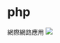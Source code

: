 # php
網際網路應用
[![](https://res.cloudinary.com/marcomontalbano/image/upload/v1624783846/video_to_markdown/images/youtube--tJej5MgUh1E-c05b58ac6eb4c4700831b2b3070cd403.jpg)](https://www.youtube.com/watch?v=tJej5MgUh1E "")
